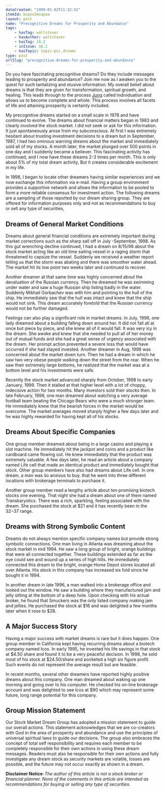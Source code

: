 ```yaml
---
dateCreated: "1999-01-02T11:32:52"
itemId: bcpov3msapaa
layout: post
name: "Precognitive Dreams for Prosperity and Abundance"
tags:
    - hasTag: waltstover
    - hasAuthor: waltstover
    - hasTag: 18.2
    - inIssue: 18.2
    - hasTopic: topic~psi_dreams
type: post
urlSlug: "precognitive-dreams-for-prosperity-and-abundance"
---
```


Do you have fascinating precognitive dreams? Do they include messages leading to prosperity and abundance? Join me now as I awaken you to the quest for such tantalizing and elusive information. My overall belief about dreams is that they are given for transformation, spiritual growth, and healing. This leads through to the process [Jung](../topic~jung_and_dreams) called individuation and allows us to become complete and whole. This process involves all facets of life and attaining prosperity is certainly included.

My precognitive dreams started on a small scale in 1978 and have continued to evolve. The dreams about financial matters began in 1983 and clearly involved the stock market. I did not seek or ask for this information. It just spontaneously arose from my subconscious. At first I was extremely hesitant about trusting investment decisions to a dream but in September, 1987, I had two ominous warning dreams about the market and immediately sold all of my stocks. A month later, the market plunged over 500 points in one day and I suddenly became a believer. This fascinating activity has continued, and I now have these dreams 2-3 times per month. This is only about 5% of my total dream activity, But it creates considerable excitement in my life.

In 1998, I began to locate other dreamers having similar experiences and we now exchange this information via e-mail. Having a group environment provides a supportive network and allows the information to be pooled to form a more reliable consensus for investment action. The following dreams are a sampling of those reported by our dream sharing group. They are offered for information purposes only and not as recommendations to buy or sell any type of securities,

## Dreams of General Market Conditions

Dreams about general financial conditions are extremely important during market corrections such as the sharp sell off in July -September, 1998. As this gut wrenching decline continued, I had a dream on 8/15/98 about the stock market acting like an old time sailing vessel in a raging storm that threatened to capsize the vessel. Suddenly we received a weather report telling us that the storm was abating and there was smoother water ahead. The market hit its low point two weeks later and continued to recover.

Another dreamer at that same time was highly concerned about the devaluation of the Russian currency. Then he dreamed he was swimming under water and saw a huge Russian ship listing badly in the water. Suddenly Mikhail Gorbachev was with him and pointing to the hull of the ship. He immediately saw that the hull was intact and knew that the ship would not sink. This dream accurately foretold that the Russian currency would not be further damaged.

Feelings can also play a significant role in market dreams. In July, 1998, one lady dreamed about a building falling down around her. It did not fall all at once but piece by piece, and she knew all of it would fall. It was very icy in the dream. She awoke and knew that she needed to pull all of her money out of mutual funds and she had a great sense of urgency associated with the dream. Her prompt action prevented a severe loss that would have occurred if she had stayed invested. Another dreamer in Aug, 1998 was concerned about the market down turn. Then he had a dream in which he saw two very obese people walking down the street from the rear. When he saw their extremely large bottoms, he realized that the market was at a bottom level and his investments were safe.

Recently the stock market advanced sharply from October, 1998 to early January, 1999. Then it stalled at that higher level with a lot of choppy, indecisive action for two months. Many investors sold their stocks then. In late February, 1999, one man dreamed about watching a very average football team beating the Chicago Bears who were a much stronger team. He immediately knew that the bearish forces in the market would be overcome. The market averages moved sharply higher a few days later and he was highly rewarded for having kept all of his stocks.

## Dreams About Specific Companies

One group member dreamed about being in a large casino and playing a slot machine. He immediately hit the jackpot and coins and a product like cardboard came flowing out. He knew immediately that the product was extremely valuable. A few days later, he read an article about a company named Life cell that made an identical product and immediately bought that stock. Other group members have also had dreams about Life cell. In one dream, a man was ŝo anxious to buy. that he went into three different locations with brokerage terminals to purchase it.

Another group member read a lengthy article about ten promising biotech stocks one evening. That night she had a dream about one of them named Transkaryotics. There was a rich, sparkling, feeling associated with the dream. She purchased the stock at $21 and it has recently been in the $32-$37 range.

## Dreams with Strong Symbolic Content

Dreams do not always mention specific company names but provide strong symbolic connections. One man living in Atlanta was dreaming about the stock market in mid 1994. He saw a long group of bright, orange buildings that were all connected together. These buildings extended as far as the eye could see and wound up a series of high hills. He immediately connected this dream to the bright, orange Home Depot stores located all over Atlanta. His stock in this company has increased six fold since he bought it in 1994.

In another dream in late 1996, a man walked into a brokerage office and looked out the window. He saw a building where they manufactured jam and jelly sitting at the bottom of a deep hole. Upon checking with his actual broker, he found that Smuckers was the only listed company making jam and jellies. He purchased the stock at $16 and was delighted a few months later when it rose to $28.

## A Major Success Story

Having a major success with market dreams is rare but it does happen. One group member in California kept having recurring dreams about a biotech company named Icos. In early 1995, he invested his life savings in that stock at $4.50 share and found it to be a very peaceful decision. In 1998, he sold most of his stock at $24.50/share and pocketed a high six figure profit. Such events do not represent the average result but are feasible.

In recent months, several other dreamers have reported highly positive dreams about this company. One man dreamed about waking up one morning and going over to his computer. He checked his on-line brokerage account and was delighted to see Icos at $90 which may represent some future, long range potential for this company.

## Group Mission Statement

Our Stock Market Dream Group has adopted a mission statement to guide our overall actions. This statement acknowledges that we are co-creators with God in the area of prosperity and abundance and use the principles of universal spiritual laws to guide our decisions. The group also embraces the concept of total self responsibility and requires each member to be completely responsible for their own actions in using these dream messages. Readers must also be responsible for their own actions and fully investigate any dream stock as security markets are volatile, losses are possible, and the future may not occur exactly as shown in a dream.

**Disclaimer Notice**-_The author of this article is not a stock broker or financial planner. None of the comments in this article are intended as recommendations for buying or selling any type of securities._
